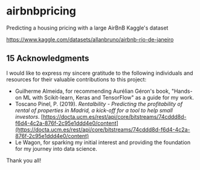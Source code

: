 # airbnbpricing
Predicting a housing pricing with a large AirBnB Kaggle's dataset

https://www.kaggle.com/datasets/allanbruno/airbnb-rio-de-janeiro

## 15 Acknowledgments

I would like to express my sincere gratitude to the following individuals and resources for their valuable contributions to this project:

* Guilherme Almeida, for recommending Aurélian Géron's book, "Hands-on ML with Scikit-learn, Keras and TensorFlow" as a guide for my work.
* Toscano Pinel, P. (2019). *Rentalbility - Predicting the profitability of rental of properties in Madrid, a kick-off for a tool to help small investors*. [https://docta.ucm.es/rest/api/core/bitstreams/74cddd8d-f6d4-4c2a-876f-2c95e1ddd4e0/content](https://docta.ucm.es/rest/api/core/bitstreams/74cddd8d-f6d4-4c2a-876f-2c95e1ddd4e0/content)
* Le Wagon, for sparking my initial interest and providing the foundation for my journey into data science.

Thank you all!
